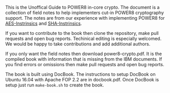 This is the Unoffical Guide to POWER8 in-core crypto. The document is a collection of field notes to help implementers cut-in POWER8 cryptography support. The notes are from our experience with implementing POWER8 for [AES-Instrinsics](https://github.com/noloader/AES-Intrinsics) and [SHA-Instrinsics](https://github.com/noloader/SHA-Intrinsics).

If you want to contribute to the book then clone the repository, make pull requests and open bug reports. Techinical editing is especially welcomed. We would be happy to take contributions and add additional authors.

If you only want the field notes then download power8-crypto.pdf. It is the compiled book with information that is missing from the IBM documents. If you find errors or omissions then make pull requests and open bug reports.

The book is built using DocBook. The instructions to setup DocBook on Ubuntu 16.04 with Apache FOP 2.2 are in docbook.pdf. Once DocBook is setup just run `make-book.sh` to create the book.

